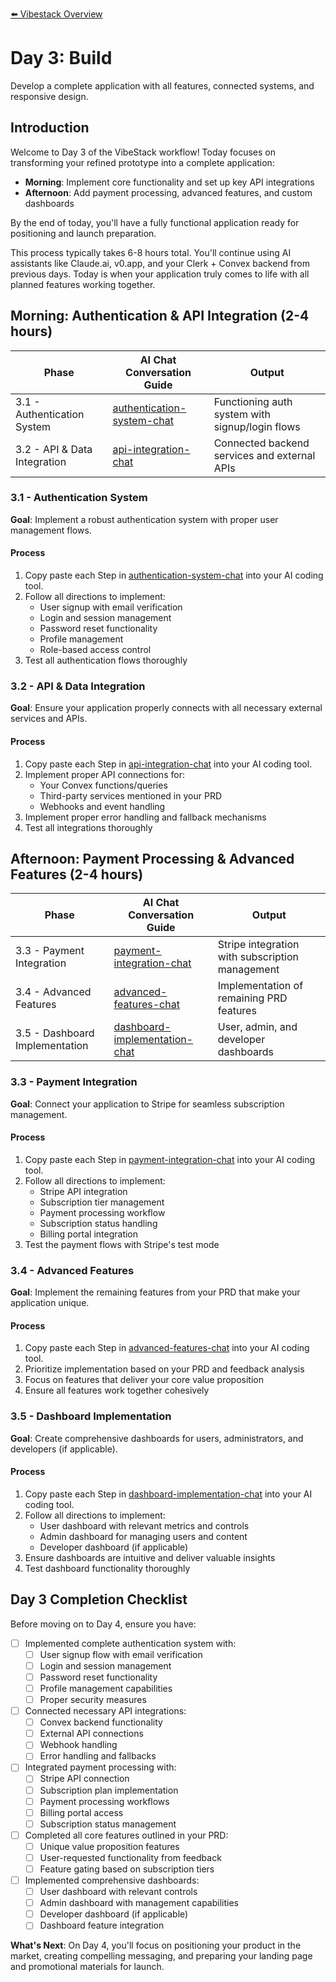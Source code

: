 [⬅️ Vibestack Overview](../README.md)

# Day 3: Build

Develop a complete application with all features, connected systems, and responsive design.

## Introduction
Welcome to Day 3 of the VibeStack workflow! Today focuses on transforming your refined prototype into a complete application:
- **Morning**: Implement core functionality and set up key API integrations
- **Afternoon**: Add payment processing, advanced features, and custom dashboards

By the end of today, you'll have a fully functional application ready for positioning and launch preparation.

This process typically takes 6-8 hours total. You'll continue using AI assistants like Claude.ai, v0.app, and your Clerk + Convex backend from previous days. Today is when your application truly comes to life with all planned features working together.

## Morning: Authentication & API Integration (2-4 hours)

| Phase | AI Chat Conversation Guide | Output |
|-------|-----------------|-----------------|
| 3.1 - Authentication System | [authentication-system-chat](3.1-authentication-system-chat.md) | Functioning auth system with signup/login flows |
| 3.2 - API & Data Integration | [api-integration-chat](3.2-api-integration-chat.md) | Connected backend services and external APIs |

### 3.1 - Authentication System

**Goal**: Implement a robust authentication system with proper user management flows.

#### Process
1. Copy paste each Step in [authentication-system-chat](3.1-authentication-system-chat.md) into your AI coding tool.
2. Follow all directions to implement:
   - User signup with email verification
   - Login and session management
   - Password reset functionality
   - Profile management
   - Role-based access control
3. Test all authentication flows thoroughly

### 3.2 - API & Data Integration

**Goal**: Ensure your application properly connects with all necessary external services and APIs.

#### Process
1. Copy paste each Step in [api-integration-chat](3.2-api-integration-chat.md) into your AI coding tool.
2. Implement proper API connections for:
   - Your Convex functions/queries
   - Third-party services mentioned in your PRD
   - Webhooks and event handling
3. Implement proper error handling and fallback mechanisms
4. Test all integrations thoroughly

## Afternoon: Payment Processing & Advanced Features (2-4 hours)

| Phase | AI Chat Conversation Guide | Output |
|-------|-----------------|-----------------|
| 3.3 - Payment Integration | [payment-integration-chat](3.3-payment-integration-chat.md) | Stripe integration with subscription management |
| 3.4 - Advanced Features | [advanced-features-chat](3.4-advanced-features-chat.md) | Implementation of remaining PRD features |
| 3.5 - Dashboard Implementation | [dashboard-implementation-chat](3.5-dashboard-implementation-chat.md) | User, admin, and developer dashboards |

### 3.3 - Payment Integration

**Goal**: Connect your application to Stripe for seamless subscription management.

#### Process
1. Copy paste each Step in [payment-integration-chat](3.3-payment-integration-chat.md) into your AI coding tool.
2. Follow all directions to implement:
   - Stripe API integration
   - Subscription tier management
   - Payment processing workflow
   - Subscription status handling
   - Billing portal integration
3. Test the payment flows with Stripe's test mode

### 3.4 - Advanced Features

**Goal**: Implement the remaining features from your PRD that make your application unique.

#### Process
1. Copy paste each Step in [advanced-features-chat](3.4-advanced-features-chat.md) into your AI coding tool.
2. Prioritize implementation based on your PRD and feedback analysis
3. Focus on features that deliver your core value proposition
4. Ensure all features work together cohesively

### 3.5 - Dashboard Implementation

**Goal**: Create comprehensive dashboards for users, administrators, and developers (if applicable).

#### Process
1. Copy paste each Step in [dashboard-implementation-chat](3.5-dashboard-implementation-chat.md) into your AI coding tool.
2. Follow all directions to implement:
   - User dashboard with relevant metrics and controls
   - Admin dashboard for managing users and content
   - Developer dashboard (if applicable)
3. Ensure dashboards are intuitive and deliver valuable insights
4. Test dashboard functionality thoroughly

## Day 3 Completion Checklist

Before moving on to Day 4, ensure you have:

- [ ] Implemented complete authentication system with:
  - [ ] User signup flow with email verification
  - [ ] Login and session management
  - [ ] Password reset functionality
  - [ ] Profile management capabilities
  - [ ] Proper security measures

- [ ] Connected necessary API integrations:
  - [ ] Convex backend functionality
  - [ ] External API connections
  - [ ] Webhook handling
  - [ ] Error handling and fallbacks

- [ ] Integrated payment processing with:
  - [ ] Stripe API connection
  - [ ] Subscription plan implementation
  - [ ] Payment processing workflows
  - [ ] Billing portal access
  - [ ] Subscription status management

- [ ] Completed all core features outlined in your PRD:
  - [ ] Unique value proposition features
  - [ ] User-requested functionality from feedback
  - [ ] Feature gating based on subscription tiers

- [ ] Implemented comprehensive dashboards:
  - [ ] User dashboard with relevant controls
  - [ ] Admin dashboard with management capabilities
  - [ ] Developer dashboard (if applicable)
  - [ ] Dashboard feature integration

**What's Next**: On Day 4, you'll focus on positioning your product in the market, creating compelling messaging, and preparing your landing page and promotional materials for launch.